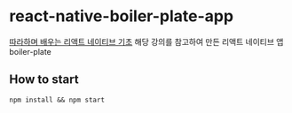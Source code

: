 # react-native-boiler-plate-app

> 
[따라하며 배우는 리액트 네이티브 기초](https://www.inflearn.com/course/%EB%94%B0%EB%9D%BC%ED%95%98%EB%A9%B0-%EB%B0%B0%EC%9A%B0%EB%8A%94-%EB%A6%AC%EC%95%A1%ED%8A%B8-%EB%84%A4%EC%9D%B4%ED%8B%B0%EB%B8%8C) 해당 강의를 참고하여 만든 리액트 네이티브 앱 boiler-plate

## How to start
```
npm install && npm start
```

